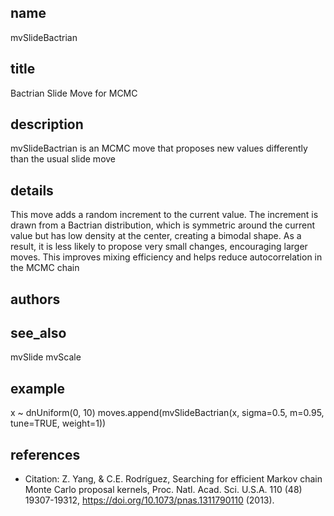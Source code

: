 ## name
mvSlideBactrian
## title
Bactrian Slide Move for MCMC 
## description
mvSlideBactrian is an MCMC move that proposes new values differently than the usual slide move
## details
This move adds a random increment to the current value. The increment is drawn from a Bactrian distribution, which is symmetric around the current value but has low density at the center, creating a bimodal shape. As a result, it is less likely to propose very small changes, encouraging larger moves. This improves mixing efficiency and helps reduce autocorrelation in the MCMC chain
## authors
## see_also
mvSlide
mvScale
## example
x ~ dnUniform(0, 10)
moves.append(mvSlideBactrian(x, sigma=0.5, m=0.95, tune=TRUE, weight=1))
## references
- Citation: Z. Yang, & C.E. Rodríguez, Searching for efficient Markov chain Monte Carlo proposal kernels, Proc. Natl. Acad. Sci. U.S.A. 110 (48) 
  19307-19312, https://doi.org/10.1073/pnas.1311790110 (2013).